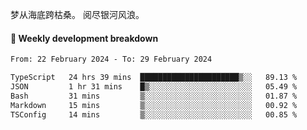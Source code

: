 梦从海底跨枯桑。
阅尽银河风浪。


#### 📝 Weekly development breakdown

<!--START_SECTION:waka-->

```txt
From: 22 February 2024 - To: 29 February 2024

TypeScript   24 hrs 39 mins  ██████████████████████▒░░   89.13 %
JSON         1 hr 31 mins    █▒░░░░░░░░░░░░░░░░░░░░░░░   05.49 %
Bash         31 mins         ▒░░░░░░░░░░░░░░░░░░░░░░░░   01.87 %
Markdown     15 mins         ▒░░░░░░░░░░░░░░░░░░░░░░░░   00.92 %
TSConfig     14 mins         ▒░░░░░░░░░░░░░░░░░░░░░░░░   00.85 %
```

<!--END_SECTION:waka-->



